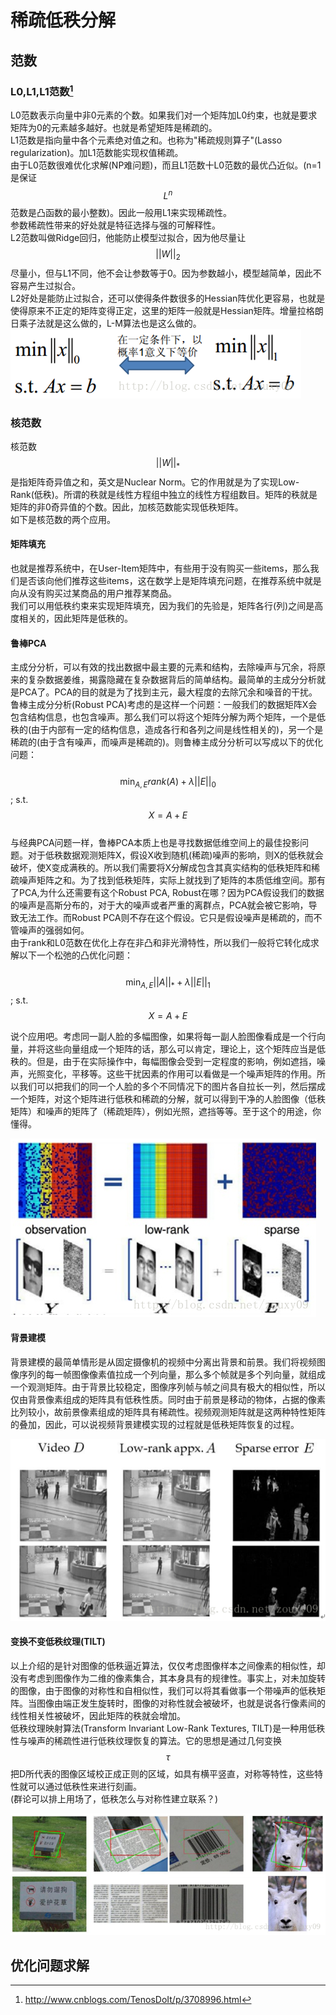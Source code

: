 # 稀疏低秩分解

## 范数

### L0,L1,L1范数[^1]

L0范数表示向量中非0元素的个数。如果我们对一个矩阵加L0约束，也就是要求矩阵为0的元素越多越好。也就是希望矩阵是稀疏的。  
L1范数是指向量中各个元素绝对值之和。也称为"稀疏规则算子"\(Lasso regularization\)。加L1范数能实现权值稀疏。  
由于L0范数很难优化求解\(NP难问题\)，而且L1范数十L0范数的最优凸近似。\(n=1是保证$$L^n$$范数是凸函数的最小整数\)。因此一般用L1来实现稀疏性。  
参数稀疏性带来的好处就是特征选择与强的可解释性。  
L2范数叫做Ridge回归，他能防止模型过拟合，因为他尽量让$$||W||_2$$尽量小，但与L1不同，他不会让参数等于0。因为参数越小，模型越简单，因此不容易产生过拟合。  
L2好处是能防止过拟合，还可以使得条件数很多的Hessian阵优化更容易，也就是使得原来不正定的矩阵变得正定，这里的矩阵一般就是Hessian矩阵。增量拉格朗日乘子法就是这么做的，L-M算法也是这么做的。  
![](/assets/L0_L1.png)

### 核范数

核范数$$||W||_*$$是指矩阵奇异值之和，英文是Nuclear Norm。它的作用就是为了实现Low-Rank\(低秩\)。所谓的秩就是线性方程组中独立的线性方程组数目。矩阵的秩就是矩阵的非0奇异值的个数。因此，加核范数能实现低秩矩阵。  
如下是核范数的两个应用。

#### 矩阵填充

也就是推荐系统中，在User-Item矩阵中，有些用于没有购买一些items，那么我们是否该向他们推荐这些items，这在数学上是矩阵填充问题，在推荐系统中就是向从没有购买过某商品的用户推荐某商品。  
我们可以用低秩约束来实现矩阵填充，因为我们的先验是，矩阵各行\(列\)之间是高度相关的，因此矩阵是低秩的。

#### 鲁棒PCA

主成分分析，可以有效的找出数据中最主要的元素和结构，去除噪声与冗余，将原来的复杂数据姜维，揭露隐藏在复杂数据背后的简单结构。最简单的主成分分析就是PCA了。PCA的目的就是为了找到主元，最大程度的去除冗余和噪音的干扰。  
鲁棒主成分分析\(Robust PCA\)考虑的是这样一个问题：一般我们的数据矩阵X会包含结构信息，也包含噪声。那么我们可以将这个矩阵分解为两个矩阵，一个是低秩的\(由于内部有一定的结构信息，造成各行和各列之间是线性相关的\)，另一个是稀疏的\(由于含有噪声，而噪声是稀疏的\)。则鲁棒主成分分析可以写成以下的优化问题：  
  $$\displaystyle \min _{A,E} rank(A) + \lambda ||E||_0$$;  s.t. $$X = A + E$$  
与经典PCA问题一样，鲁棒PCA本质上也是寻找数据低维空间上的最佳投影问题。对于低秩数据观测矩阵X，假设X收到随机\(稀疏\)噪声的影响，则X的低秩就会破坏，使X变成满秩的。所以我们需要将X分解成包含其真实结构的低秩矩阵和稀疏噪声矩阵之和。为了找到低秩矩阵，实际上就找到了矩阵的本质低维空间。那有了PCA,为什么还需要有这个Robust PCA, Robust在哪？因为PCA假设我们的数据的噪声是高斯分布的，对于大的噪声或者严重的离群点，PCA就会被它影响，导致无法工作。而Robust PCA则不存在这个假设。它只是假设噪声是稀疏的，而不管噪声的强弱如何。  
由于rank和L0范数在优化上存在非凸和非光滑特性，所以我们一般将它转化成求解以下一个松弛的凸优化问题：  
  $$\displaystyle \min _{A,E} ||A||_* + \lambda ||E||_1$$;  s.t. $$X = A + E$$

说个应用吧。考虑同一副人脸的多幅图像，如果将每一副人脸图像看成是一个行向量，并将这些向量组成一个矩阵的话，那么可以肯定，理论上，这个矩阵应当是低秩的。但是，由于在实际操作中，每幅图像会受到一定程度的影响，例如遮挡，噪声，光照变化，平移等。这些干扰因素的作用可以看做是一个噪声矩阵的作用。所以我们可以把我们的同一个人脸的多个不同情况下的图片各自拉长一列，然后摆成一个矩阵，对这个矩阵进行低秩和稀疏的分解，就可以得到干净的人脸图像（低秩矩阵）和噪声的矩阵了（稀疏矩阵），例如光照，遮挡等等。至于这个的用途，你懂得。

![](/assets/robust_PCA.png)

#### 背景建模

背景建模的最简单情形是从固定摄像机的视频中分离出背景和前景。我们将视频图像序列的每一帧图像像素值拉成一个列向量，那么多个帧就是多个列向量，就组成一个观测矩阵。由于背景比较稳定，图像序列帧与帧之间具有极大的相似性，所以仅由背景像素组成的矩阵具有低秩性质。同时由于前景是移动的物体，占据的像素比列较小，故前景像素组成的矩阵具有稀疏性。视频观测矩阵就是这两种特性矩阵的叠加，因此，可以说视频背景建模实现的过程就是低秩矩阵恢复的过程。

![](/assets/background_modeling.png)

#### 变换不变低秩纹理\(TILT\)

以上介绍的是针对图像的低秩逼近算法，仅仅考虑图像样本之间像素的相似性，却没有考虑到图像作为二维的像素集合，其本身具有的规律性。事实上，对未加旋转的图像，由于图像的对称性和自相似性，我们可以将其看做事一个带噪声的低秩矩阵。当图像由端正发生旋转时，图像的对称性就会被破坏，也就是说各行像素间的线性相关性被破坏，因此矩阵的秩就会增加。  
低秩纹理映射算法\(Transform Invariant Low-Rank Textures, TILT\)是一种用低秩性与噪声的稀疏性进行低秩纹理恢复的算法。它的思想是通过几何变换$$\tau$$把D所代表的图像区域校正成正则的区域，如具有横平竖直，对称等特性，这些特性就可以通过低秩性来进行刻画。  
\(群论可以排上用场了，低秩怎么与对称性建立联系？\)  

![](/assets/TILT.png)

## 优化问题求解

[^1]: http://www.cnblogs.com/TenosDoIt/p/3708996.html

